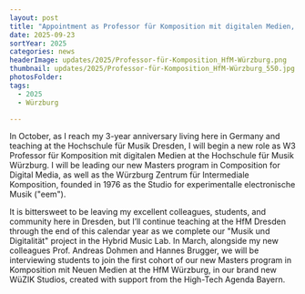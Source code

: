 ```yaml
---
layout: post
title: "Appointment as Professor für Komposition mit digitalen Medien, Hochschule für Musik Würzburg, Germany"
date: 2025-09-23
sortYear: 2025
categories: news
headerImage: updates/2025/Professor-für-Komposition_HfM-Würzburg.png
thumbnail: updates/2025/Professor-für-Komposition_HfM-Würzburg_550.jpg
photosFolder:
tags:
  - 2025
  - Würzburg

---
```


In October, as I reach my 3-year anniversary living here in Germany and teaching at the Hochschule für Musik Dresden, I will begin a new role as W3 Professor für Komposition mit digitalen Medien at the Hochschule für Musik Würzburg. I will be leading our new Masters program in Composition for Digital Media, as well as the Würzburg Zentrum für Intermediale Komposition, founded in 1976 as the Studio for experimentalle electronische Musik ("eem").

It is bittersweet to be leaving my excellent colleagues, students, and community here in Dresden, but I’ll continue teaching at the HfM Dresden through the end of this calendar year as we complete our "Musik und Digitalität" project in the Hybrid Music Lab. In March, alongside my new colleagues Prof. Andreas Dohmen and Hannes Brugger, we will be interviewing students to join the first cohort of our new Masters program in Komposition mit Neuen Medien at the HfM Würzburg, in our brand new WüZIK Studios, created with support from the High-Tech Agenda Bayern.
